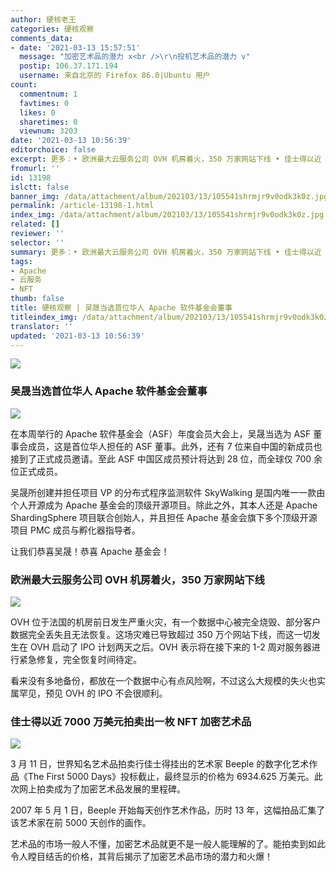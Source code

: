 ```yaml
---
author: 硬核老王
categories: 硬核观察
comments_data:
- date: '2021-03-13 15:57:51'
  message: "加密艺术品的潜力 x<br />\r\n投机艺术品的潜力 v"
  postip: 106.37.171.194
  username: 来自北京的 Firefox 86.0|Ubuntu 用户
count:
  commentnum: 1
  favtimes: 0
  likes: 0
  sharetimes: 0
  viewnum: 3203
date: '2021-03-13 10:56:39'
editorchoice: false
excerpt: 更多：• 欧洲最大云服务公司 OVH 机房着火，350 万家网站下线 • 佳士得以近 7000 万美元拍卖出一枚 NFT 加密艺术品
fromurl: ''
id: 13198
islctt: false
banner_img: /data/attachment/album/202103/13/105541shrmjr9v0odk3k0z.jpg
permalink: /article-13198-1.html
index_img: /data/attachment/album/202103/13/105541shrmjr9v0odk3k0z.jpg
related: []
reviewer: ''
selector: ''
summary: 更多：• 欧洲最大云服务公司 OVH 机房着火，350 万家网站下线 • 佳士得以近 7000 万美元拍卖出一枚 NFT 加密艺术品
tags:
- Apache
- 云服务
- NFT
thumb: false
title: 硬核观察 | 吴晟当选首位华人 Apache 软件基金会董事
titleindex_img: /data/attachment/album/202103/13/105541shrmjr9v0odk3k0z.jpg
translator: ''
updated: '2021-03-13 10:56:39'
---
```


![](/data/attachment/album/202103/13/105541shrmjr9v0odk3k0z.jpg)


### 吴晟当选首位华人 Apache 软件基金会董事


![](/data/attachment/album/202103/13/105547h4odyyyvvsiyqhqd.jpg)


在本周举行的 Apache 软件基金会（ASF）年度会员大会上，吴晟当选为 ASF 董事会成员，这是首位华人担任的 ASF 董事。此外，还有 7 位来自中国的新成员也接到了正式成员邀请。至此 ASF 中国区成员预计将达到 28 位，而全球仅 700 余位正式成员。


吴晟所创建并担任项目 VP 的分布式程序监测软件 SkyWalking 是国内唯一一款由个人开源成为 Apache 基金会的顶级开源项目。除此之外，其本人还是 Apache ShardingSphere 项目联合创始人，并且担任 Apache 基金会旗下多个顶级开源项目 PMC 成员与孵化器指导者。


让我们恭喜吴晟！恭喜 Apache 基金会！


### 欧洲最大云服务公司 OVH 机房着火，350 万家网站下线


![](/data/attachment/album/202103/13/105607tiadlg48jo111gil.jpg)


OVH 位于法国的机房前日发生严重火灾，有一个数据中心被完全烧毁、部分客户数据完全丢失且无法恢复。这场灾难已导致超过 350 万个网站下线，而这一切发生在 OVH 启动了 IPO 计划两天之后。OVH 表示将在接下来的 1-2 周对服务器进行紧急修复，完全恢复时间待定。


看来没有多地备份，都放在一个数据中心有点风险啊，不过这么大规模的失火也实属罕见，预见 OVH 的 IPO 不会很顺利。


### 佳士得以近 7000 万美元拍卖出一枚 NFT 加密艺术品


![](/data/attachment/album/202103/13/105621b7bog1q94bgu454y.jpg)


3 月 11 日，世界知名艺术品拍卖行佳士得挂出的艺术家 Beeple 的数字化艺术作品《The First 5000 Days》投标截止，最终显示的价格为 6934.625 万美元。此次网上拍卖成为了加密艺术品发展的里程碑。


2007 年 5 月 1 日，Beeple 开始每天创作艺术作品，历时 13 年，这幅拍品汇集了该艺术家在前 5000 天创作的画作。


艺术品的市场一般人不懂，加密艺术品就更不是一般人能理解的了。能拍卖到如此令人瞠目结舌的价格，其背后揭示了加密艺术品市场的潜力和火爆！